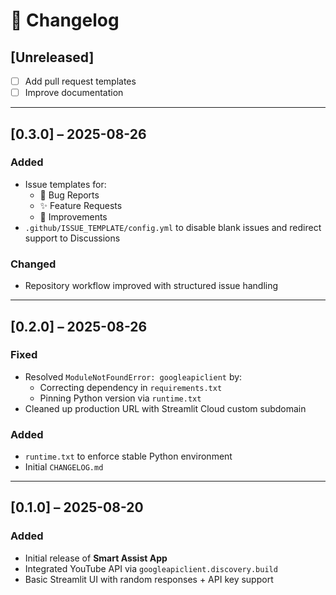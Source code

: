 # 📜 Changelog  

## [Unreleased]  
- [ ] Add pull request templates  
- [ ] Improve documentation  

---

## [0.3.0] – 2025-08-26  
### Added  
- Issue templates for:  
  - 🐞 Bug Reports  
  - ✨ Feature Requests  
  - 🔧 Improvements  
- `.github/ISSUE_TEMPLATE/config.yml` to disable blank issues and redirect support to Discussions  

### Changed  
- Repository workflow improved with structured issue handling  

---

## [0.2.0] – 2025-08-26  
### Fixed  
- Resolved `ModuleNotFoundError: googleapiclient` by:  
  - Correcting dependency in `requirements.txt`  
  - Pinning Python version via `runtime.txt`  
- Cleaned up production URL with Streamlit Cloud custom subdomain  

### Added  
- `runtime.txt` to enforce stable Python environment  
- Initial `CHANGELOG.md`  

---

## [0.1.0] – 2025-08-20  
### Added  
- Initial release of **Smart Assist App**  
- Integrated YouTube API via `googleapiclient.discovery.build`  
- Basic Streamlit UI with random responses + API key support  
